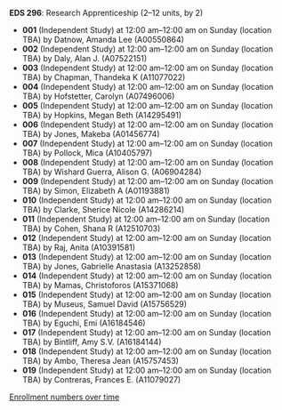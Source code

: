 **EDS 296**: Research Apprenticeship (2–12 units, by 2)

- **001** (Independent Study) at 12:00 am–12:00 am on Sunday (location TBA) by Datnow, Amanda Lee (A00550864)
- **002** (Independent Study) at 12:00 am–12:00 am on Sunday (location TBA) by Daly, Alan J. (A07522151)
- **003** (Independent Study) at 12:00 am–12:00 am on Sunday (location TBA) by Chapman, Thandeka K (A11077022)
- **004** (Independent Study) at 12:00 am–12:00 am on Sunday (location TBA) by Hofstetter, Carolyn (A07496006)
- **005** (Independent Study) at 12:00 am–12:00 am on Sunday (location TBA) by Hopkins, Megan Beth (A14295491)
- **006** (Independent Study) at 12:00 am–12:00 am on Sunday (location TBA) by Jones, Makeba (A01456774)
- **007** (Independent Study) at 12:00 am–12:00 am on Sunday (location TBA) by Pollock, Mica (A10405797)
- **008** (Independent Study) at 12:00 am–12:00 am on Sunday (location TBA) by Wishard Guerra, Alison G. (A06904284)
- **009** (Independent Study) at 12:00 am–12:00 am on Sunday (location TBA) by Simon, Elizabeth A (A01193881)
- **010** (Independent Study) at 12:00 am–12:00 am on Sunday (location TBA) by Clarke, Sherice Nicole (A14286214)
- **011** (Independent Study) at 12:00 am–12:00 am on Sunday (location TBA) by Cohen, Shana R (A12510703)
- **012** (Independent Study) at 12:00 am–12:00 am on Sunday (location TBA) by Raj, Anita (A10391581)
- **013** (Independent Study) at 12:00 am–12:00 am on Sunday (location TBA) by Jones, Gabrielle Anastasia (A13252858)
- **014** (Independent Study) at 12:00 am–12:00 am on Sunday (location TBA) by Mamas, Christoforos (A15371068)
- **015** (Independent Study) at 12:00 am–12:00 am on Sunday (location TBA) by Museus, Samuel David (A15756529)
- **016** (Independent Study) at 12:00 am–12:00 am on Sunday (location TBA) by Eguchi, Emi (A16184546)
- **017** (Independent Study) at 12:00 am–12:00 am on Sunday (location TBA) by Bintliff, Amy S.V. (A16184144)
- **018** (Independent Study) at 12:00 am–12:00 am on Sunday (location TBA) by Ambo, Theresa Jean (A15757453)
- **019** (Independent Study) at 12:00 am–12:00 am on Sunday (location TBA) by Contreras, Frances E. (A11079027)

[Enrollment numbers over time](./EDS296.tsv)
